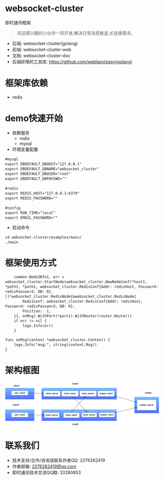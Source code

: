 # websocket-cluster
即时通讯框架
> 欢迎感兴趣的小伙伴一同开发,解决日常消息推送,长连接需求。
- 后端: websocket-cluster(golang)
- 前端: websocket-cluster-web
- 文档: websocket-cluster-doc
- 后端好用的工具库: https://github.com/weblazy/easy(golang)
# 框架库依赖
- redis

# demo快速开始
- 依赖服务
    - redis
    - mysql
- 环境变量配置
```
#mysql
export DBDEFAULT_DBHOST="127.0.0.1"
export DBDEFAULT_DBNAME="websocket_cluster"
export DBDEFAULT_DBUSER="root"
export DBDEFAULT_DBPASSWD=""

#redis
export REDIS_HOST="127.0.0.1:6379"
export REDIS_PASSWORD=""

#config
export RUN_TIME="local"
export EMAIL_PASSWORD=""
```
- 启动命令
```
cd websocket-cluster/examples/main/
./main
```
# 框架使用方式
```
	common.NodeINfo1, err = websocket_cluster.StartNode(websocket_cluster.NewNodeConf(*host1, *path1, *path1, websocket_cluster.RedisConf{Addr: redisHost, Password: redisPassword, DB: 0}, []*websocket_cluster.RedisNode{&websocket_cluster.RedisNode{
		RedisConf: websocket_cluster.RedisConf{Addr: redisHost, Password: redisPassword, DB: 0},
		Position:  1,
	}}, onMsg).WithPort(*port1).WithRouter(router.Router))
	if err != nil {
		logx.Info(err)
	}
```
```
func onMsg(context *websocket_cluster.Context) {
	logx.Info("msg:", string(context.Msg))
}
```

# 架构框图
![方案1](pic/websocket.png)

# 联系我们
- 技术支持/合作/咨询请联系作者QQ: 2276282419
- 作者邮箱: 2276282419@qq.com
- 即时通讯技术交流QQ群: 33280853
